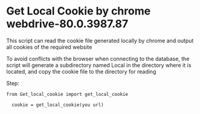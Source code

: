 # Get Local Cookie by chrome webdrive-80.0.3987.87

This script can read the cookie file generated locally by chrome and output all cookies of the required website

To avoid conflicts with the browser when connecting to the database, the script will generate a subdirectory named Local in the directory where it is located, and copy the cookie file to the directory for reading

Step:

    from Get_local_cookie import get_local_cookie

      cookie = get_local_cookie(you url)
